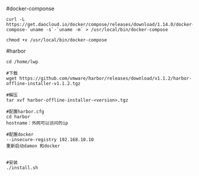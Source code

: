 #docker-componse


	curl -L https://get.daocloud.io/docker/compose/releases/download/1.14.0/docker-compose-`uname -s`-`uname -m` > /usr/local/bin/docker-compose
	
	chmod +x /usr/local/bin/docker-compose
	
#harbor

	cd /home/lwp
	
	#下载
	wget https://github.com/vmware/harbor/releases/download/v1.1.2/harbor-offline-installer-v1.1.2.tgz
	
	#解压
	tar xvf harbor-offline-installer-<version>.tgz
	
	#配置harbor.cfg
	cd harbor
	hostname：外网可以访问的ip
	
	#配置docker 
	--insecure-registry 192.168.10.10
	重新启动damon 和docker
	
	
	#安装
	./install.sh
	